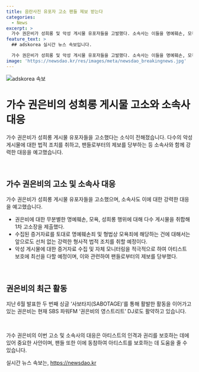 ```yaml
---
title: 음란사진 유포자 고소 팬들 제보 받는다
categories:
  - News
excerpt: >
  가수 권은비가 성희롱 및 악성 게시물 유포자들을 고발했다. 소속사는 이들을 명예훼손, 모욕, 성희롱 등의 범죄 행위로 고발하며 강력한 법적 조치를 예고했다. 현재 경찰이 수사를 진행 중이며, 소속사는 앞으로도 아티스트 보호를 위해 적극적인 조치를 취할 예정이라고 밝혔다. 권은비는 최근 사보타지(SABOTAGE)를 발표하고 SBS 파워FM 권은비의 영스트리트 DJ를 맡고 있다. 또한, 팬들에게 악성 게시물이나 범죄 행위를 발견하면 공식 이메일로 제보할 것을 당부했다.
feature_text: >
  ## adskorea 실시간 뉴스 속보입니다.

  가수 권은비가 성희롱 및 악성 게시물 유포자들을 고발했다. 소속사는 이들을 명예훼손, 모욕, 성희롱 등의 범죄 행위로 고발하며 강력한 법적 조치를 예고했다. 현재 경찰이 수사를 진행 중이며, 소속사는 앞으로도 아티스트 보호를 위해 적극적인 조치를 취할 예정이라고 밝혔다. 권은비는 최근 사보타지(SABOTAGE)를 발표하고 SBS 파워FM 권은비의 영스트리트 DJ를 맡고 있다. 또한, 팬들에게 악성 게시물이나 범죄 행위를 발견하면 공식 이메일로 제보할 것을 당부했다.
image: 'https://newsdao.kr/res/images/meta/newsdao_breakingnews.jpg'
---
```


<p><img src="https://newsdao.kr/res/images/meta/newsdao_breakingnews.jpg" alt="adskorea 속보" /></p>

<h1>가수 권은비의 성희롱 게시물 고소와 소속사 대응</h1>

<p>가수 권은비가 성희롱 게시물 유포자들을 고소했다는 소식이 전해졌습니다. 다수의 악성 게시물에 대한 법적 조치를 취하고, 팬들로부터의 제보를 당부하는 등 소속사와 함께 강력한 대응을 예고했습니다.</p>

<p data-ke-size="size16">&nbsp;</p>

<h2 data-ke-size="size26">가수 권은비의 고소 및 소속사 대응</h2>

<p>가수 권은비가 성희롱 게시물 유포자들을 고소했으며, 소속사도 이에 대한 강력한 대응을 예고했습니다.</p>

<ul>
    <li>권은비에 대한 무분별한 명예훼손, 모욕, 성희롱 행위에 대해 다수 게시물을 취합해 1차 고소장을 제출했다.</li>
    <li>수집된 증거자료를 토대로 명예훼손죄 및 형법상 모욕죄에 해당하는 건에 대해서는 앞으로도 선처 없는 강력한 형사적 법적 조치를 취할 예정이다.</li>
    <li>악성 게시물에 대한 증거자료 수집 및 자체 모니터링을 적극적으로 하여 아티스트 보호에 최선을 다할 예정이며, 이와 관련하여 팬들로부터의 제보를 당부했다.</li>
</ul>

<p data-ke-size="size16">&nbsp;</p>

<h2 data-ke-size="size26">권은비의 최근 활동</h2>

<p>지난 6월 발표한 두 번째 싱글 ‘사보타지(SABOTAGE)’를 통해 활발한 활동을 이어가고 있는 권은비는 현재 SBS 파워FM ‘권은비의 영스트리트’ DJ로도 활약하고 있습니다.</p>

<p data-ke-size="size16">&nbsp;</p>

<p>가수 권은비의 이번 고소 및 소속사의 대응은 아티스트의 인격과 권리를 보호하는 데에 있어 중요한 사안이며, 팬들 또한 이에 동참하여 아티스트를 보호하는 데 도움을 줄 수 있습니다.</p>
실시간 뉴스 속보는, <a href="https://newsdao.kr" rel="dofollow">https://newsdao.kr</a>


